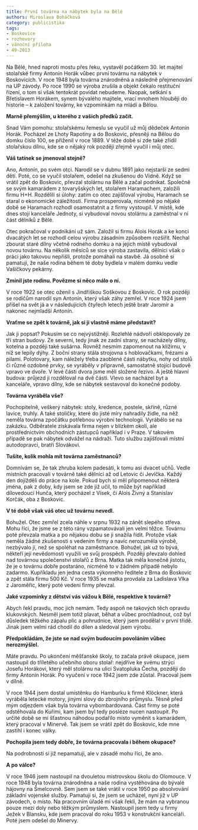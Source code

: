 ```yaml
---
title: První továrna na nábytek byla na Bělé
authors: Miroslava Boháčková
category: publicistika
tags:
- Boskovice
- rozhovory
- vánoční příloha
- 49-2013
---
```


Na Bělé, hned naproti mostu přes řeku, vystavěl počátkem 30. let majitel stolařské firmy Antonín Horák vůbec první továrnu na nábytek v Boskovicích. V roce 1948 byla továrna znárodněná a následně přejmenování na UP závody. Po roce 1990 se výroba zrušila a objekt čekalo restituční řízení, o tom si však tentokrát povídat nebudeme. Naopak, setkání s Břetislavem Horákem, synem bývalého majitele, vrací mnohem hlouběji do historie – k založení továrny, ke vzpomínkám na mládí a Bělou.

**Marně přemýšlím, u kterého z vašich předků začít.**

Snad Vám pomohu: stolařskému řemeslu se vyučil už můj dědeček Antonín Horák. Pocházel ze Lhoty Rapotiny a do Boskovic, přesněji na Bělou do domku číslo 100, se přiženil v roce 1889. V téže době si zde také zřídil stolařskou dílnu, kde se o nějaký rok později zřejmě vyučil i můj otec.

**Váš tatínek se jmenoval stejně?**

Ano, Antonín, po svém otci. Narodil se v dubnu 1891 jako nejstarší ze sedmi dětí. Poté, co se vyučil stolařem, odešel na zkušenou do Vídně. Když se vrátil zpět do Boskovic, převzal stolárnu na Bělé a začal podnikat. Společně se svým kamarádem z tovaryšských let, stolařem Haramachem, založili firmu H+H. Rozdělili si úlohy: zatím co otec zajišťoval výrobu, Haramach se staral o ekonomické záležitosti. Firma prosperovala, nicméně po nějaké době se Haramach rozhodl osamostatnit a z firmy vystoupil. V místě, kde dnes stojí kanceláře Jednoty, si vybudoval novou stolárnu a zaměstnal v ní část dělníků z Bělé.

Otec pokračoval v podnikání už sám. Založil si firmu Alois Horák a ke konci dvacátých let se rozhodl celou výrobu zásadním způsobem rozšířit. Nechal zbourat staré dílny včetně rodného domku a na jejich místě vybudoval novou továrnu. Na několik měsíců se sice výroba zastavila, dělníci však o práci jako takovou nepřišli, protože pomáhali na stavbě. Já osobně si pamatuji, že naše rodina během té doby bydlela v malém domku vedle Vašíčkovy pekárny.

**Zmínil jste rodinu. Povězme si něco málo o ní.**

V roce 1922 se otec oženil s  Jindřiškou Soškovou z Boskovic. O rok později se rodičům narodil syn Antonín, který však záhy zemřel. V roce 1924 jsem přišel na svět já a v následujících čtyřech letech ještě bratr Jaromír a nakonec nejmladší Antonín.

**Vraťme se zpět k továrně, jak si ji vlastně máme představit?**

Jak ji popsat? Pokusím se co nejvýstižněji. Rozlehlé nádvoří obklopovaly ze tří stran budovy. Ze severní, tedy jinak ze zadní strany, se nacházely dílny, kotelna a později také sušárna. Rovněž nesmím zapomenout na klížírnu, v níž se lepily dýhy. Z boční strany stála strojovna s hoblovačkami, frézami a pilami. Polotovary, kam náležely třeba zaoblené části nábytku, nohy od stolů či různé ozdobné prvky, se vyráběly v přípravně, samostatně stojící budově vpravo ve dvoře. V levé části dvora jsme měli složené řezivo. A ještě hlavní budova: průjezd ji rozděloval na dvě části. Vlevo se nacházel byt a kanceláře, vpravo dílny, kde se nábytek sestavoval do konečné podoby.

**Továrna vyráběla vše?**

Pochopitelně, veškerý nábytek: stoly, kredence, postele, skříně, různé lavice, truhly. A také stoličky, které do jisté míry nahradily židle, na něž neměla továrna zpočátku potřebnou výrobní technologii. Vyrábělo se na zakázku. Odběratele získávala firma nejen v blízkém okolí, ale prostřednictvím obchodních zástupců například i v Praze. V takovém případě se pak nábytek odvážel na nádraží. Tuto službu zajišťovali místní autodopravci, bratři Slovákovi.

**Tušíte, kolik mohla mít továrna zaměstnanců?**

Domnívám se, že tak zhruba kolem padesáti, k tomu asi dvacet učňů. Vedle místních pracovali v továrně také dělníci až od Letovic či Jevíčka. Každý den dojížděli do práce na kole. Pokud bych si měl připomenout některá jména, pak z doby, kdy jsem se zde již učil, to může být například dílovedoucí Hunča, který pocházel z Vísek, či Alois Živný a Stanislav Korčák, oba z Boskovic.

**V té době však váš otec už továrnu nevedl.**

Bohužel. Otec zemřel zcela náhle v srpnu 1932 na zánět slepého střeva. Mohu říci, že jsme se z této rány vzpamatovávali jen velmi těžce. Továrnu poté převzala matka a po nějakou dobu se ji snažila řídit. Protože však neměla žádné zkušenosti s vedením firmy a navíc nerozuměla výrobě, nezbývalo jí, než se spoléhat na zaměstnance. Bohužel, jak už to bývá, někteří její nevědomosti využili ve svůj prospěch. Později převzalo dohled nad továrnou společenství stolařů z Brna. Matka tak měla konečně jistotu, že je o továrnu dobře postaráno, nicméně to v žádném případě nebylo zadarmo. Kupříkladu jen jedna cesta výkonného ředitele z Brna do Boskovic a zpět stála firmu 500 Kč. V roce 1935 se matka provdala za Ladislava Vlka z Jaroměřic, který poté vedení firmy převzal.

**Jaké vzpomínky z dětství vás vážou k Bělé, respektive k továrně?**

Abych řekl pravdu, moc jich nemám. Tedy aspoň ne takových těch opravdu klukovských. Nesměl jsem totiž plavat, běhat a vůbec prochladnout, což byl důsledek těžkého zápalu plic a pohrudnice, který jsem prodělal v první třídě. Jinak jsem velmi rád chodil do dílen a sledoval jsem výrobu.

**Předpokládám, že jste se nad svým budoucím povoláním vůbec nerozmýšlel.**

Máte pravdu. Po ukončení měšťanské školy, to začala právě okupace, jsem nastoupil do tříletého učebního oboru stolař: nejdříve ke svému strýci Josefu Horákovi, který měl stolárnu na ulici Svatopluka Čecha, později do firmy Antonín Horák. Po vyučení v roce 1942 jsem zde zůstal. Pracoval jsem v dílně.

V roce 1944 jsem dostal umístěnku do Hamburku k firmě Klöckner, která vyráběla letecké motory, jinými slovy do zbrojního průmyslu. Těsně před mým odjezdem však byla továrna vybombardovaná. Část firmy se poté odstěhovala do Kuřimi, kam jsem byl tedy posléze nucen nastoupit. Po určité době se mi šťastnou náhodou podařilo místo vyměnit s kamarádem, který pracoval v Minervě. Tak jsem se vrátil zpět do Boskovic, kde mne zastihl i konec války.

**Pochopila jsem tedy dobře, že továrna pracovala i během okupace?**

Na podrobnosti si již nepamatuji, ale v zásadě mohu říci, že ano.

**A po válce?**

V roce 1946 jsem nastoupil na dvouletou mistrovskou školu do Olomouce. V roce 1948 byla továrna znárodněna a naše rodina vystěhována do bývalé hájovny na Šmelcovně. Sem jsem se také vrátil v roce 1950 po absolvování základní vojenské služby. Pamatuji si, že jsem se ucházel, nyní již v UP závodech, o místo. Na pracovním úřadě mi však řekli, že mám na vybranou pouze mezi doly nebo těžkým průmyslem. Nastoupil jsem tedy u firmy Ježek v Blansku, kde jsem pracoval do roku 1953 v konstrukční kanceláři. Poté jsem odešel do Minervy.
